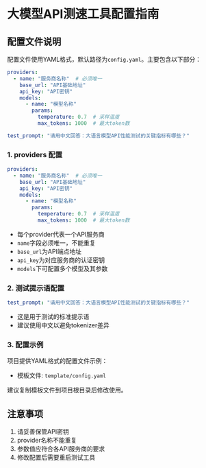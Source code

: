 # 大模型API测速工具配置指南

## 配置文件说明

配置文件使用YAML格式，默认路径为`config.yaml`。主要包含以下部分：
```yaml
providers:
  - name: "服务商名称"  # 必须唯一
    base_url: "API基础地址"
    api_key: "API密钥"
    models:
      - name: "模型名称"
        params:
          temperature: 0.7  # 采样温度
          max_tokens: 1000  # 最大token数

test_prompt: "请用中文回答：大语言模型API性能测试的关键指标有哪些？"
```

### 1. providers 配置

```yaml
providers:
  - name: "服务商名称"  # 必须唯一
    base_url: "API基础地址"
    api_key: "API密钥"
    models:
      - name: "模型名称"
        params:
          temperature: 0.7  # 采样温度
          max_tokens: 1000  # 最大token数
```

- 每个provider代表一个API服务商
- `name`字段必须唯一，不能重复
- `base_url`为API端点地址
- `api_key`为对应服务商的认证密钥
- `models`下可配置多个模型及其参数

### 2. 测试提示语配置

```yaml 
test_prompt: "请用中文回答：大语言模型API性能测试的关键指标有哪些？"
```

- 这是用于测试的标准提示语
- 建议使用中文以避免tokenizer差异

### 3. 配置示例

项目提供YAML格式的配置文件示例：
- 模板文件: `template/config.yaml`

建议复制模板文件到项目根目录后修改使用。

## 注意事项

1. 请妥善保管API密钥
2. provider名称不能重复
3. 参数值应符合各API服务商的要求
4. 修改配置后需要重启测试工具